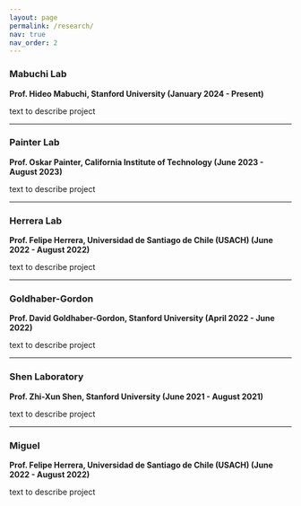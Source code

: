 ```yaml
---
layout: page
permalink: /research/
nav: true
nav_order: 2
---
```

<!-- _pages/research.md -->

### **Mabuchi Lab**

**Prof. Hideo Mabuchi, Stanford University (January 2024 - Present)**

text to describe project

---

### **Painter Lab**

**Prof. Oskar Painter, California Institute of Technology (June 2023 - August 2023)**

text to describe project

---

### **Herrera Lab**

**Prof. Felipe Herrera, Universidad de Santiago de Chile (USACH) (June 2022 - August 2022)**

text to describe project

---

### **Goldhaber-Gordon**

**Prof. David Goldhaber-Gordon, Stanford University (April 2022 - June 2022)**

text to describe project

---

### **Shen Laboratory**

**Prof. Zhi-Xun Shen, Stanford University (June 2021 - August 2021)**

text to describe project

---

### **Miguel**

**Prof. Felipe Herrera, Universidad de Santiago de Chile (USACH) (June 2022 - August 2022)**

text to describe project